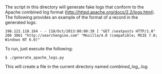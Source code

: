 The script in this directory will generate fake logs that conform to the Apache combined log format (http://httpd.apache.org/docs/2.2/logs.html). The following provides an example of the format of a record in the generated logs:

    198.122.118.164 - - [10/Oct/2013:00:00:39 ] "GET /seatposts HTTP/1.0" 200 3061 "http://searchengine.com" "Mozilla/4.0 (compatible; MSIE 7.0; Windows NT 6.0)"

To run, just execute the following:

    $ ./generate_apache_logs.py

This will create a file in the current directory named *combined_log_<timestamp>.log*.